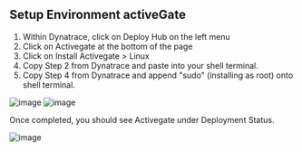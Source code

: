 ## Setup Environment activeGate

1. Within Dynatrace, click on Deploy Hub on the left menu
2. Click on Activegate at the bottom of the page
3. Click on Install Activegate > Linux
4. Copy Step 2 from Dynatrace and paste into your shell terminal.
5. Copy Step 4 from Dynatrace and append "sudo" (installing as root) onto shell terminal.

![image](../assets/images/ActiveGate-install-1.png)
![image](../assets/images/ActiveGate-install-2.png)

Once completed, you should see Activegate under Deployment Status.

![image](../assets/images/AG-deployment-status.png)

